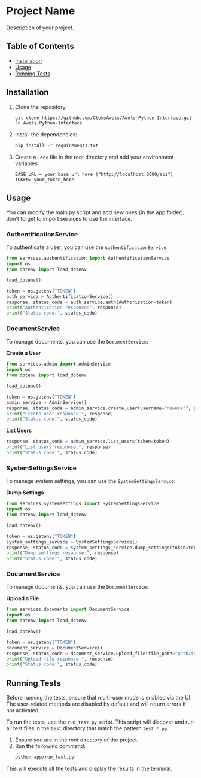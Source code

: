 # Project Name

Description of your project.

## Table of Contents

- [Installation](#installation)
- [Usage](#usage)
- [Running Tests](#running-tests)

## Installation

1. Clone the repository:
    ```sh
    git clone https://github.com/ClemsAwels/Awels-Python-Interface.git
    cd Awels-Python-Interface
    ```

2. Install the dependencies:
    ```sh
    pip install -r requirements.txt
    ```

3. Create a `.env` file in the root directory and add your environment variables:
    ```env
    BASE_URL = your_base_url_here ("http://localhost:8000/api")
    TOKEN= your_token_here
    ```

## Usage

You can modify the main.py script and add new ones (in the app folder), don't forget to import services to use the interface.

### AuthentificationService

To authenticate a user, you can use the `AuthentificationService`:

```python
from services.authentification import AuthentificationService
import os
from dotenv import load_dotenv

load_dotenv()

token = os.getenv("TOKEN")
auth_service = AuthentificationService()
response, status_code = auth_service.auth(Authorization=token)
print("Authentication response:", response)
print("Status code:", status_code)
```

### DocumentService

To manage documents, you can use the `DocumentService`:

**Create a User**

```python
from services.admin import AdminService
import os
from dotenv import load_dotenv

load_dotenv()

token = os.getenv("TOKEN")
admin_service = AdminService()
response, status_code = admin_service.create_user(username="newuser", password="password", role="default", token=token)
print("Create user response:", response)
print("Status code:", status_code)
```

**List Users**
```python
response, status_code = admin_service.list_users(token=token)
print("List users response:", response)
print("Status code:", status_code)
```

### SystemSettingsService

To manage system settings, you can use the `SystemSettingsService`:

**Dump Settings**

```python
from services.systemsettings import SystemSettingsService
import os
from dotenv import load_dotenv

load_dotenv()

token = os.getenv("TOKEN")
system_settings_service = SystemSettingsService()
response, status_code = system_settings_service.dump_settings(token=token)
print("Dump settings response:", response)
print("Status code:", status_code)
```

### DocumentService

To manage documents, you can use the `DocumentService`:

**Upload a File**

```python
from services.documents import DocumentService
import os
from dotenv import load_dotenv

load_dotenv()

token = os.getenv("TOKEN")
document_service = DocumentService()
response, status_code = document_service.upload_file(file_path="path/to/your/file.txt", token=token)
print("Upload file response:", response)
print("Status code:", status_code)
```

## Running Tests

Before running the tests, ensure that multi-user mode is enabled via the UI. The user-related methods are disabled by default and will return errors if not activated.

To run the tests, use the `run_test.py` script. This script will discover and run all test files in the `test` directory that match the pattern `test_*.py`.

1. Ensure you are in the root directory of the project.
2. Run the following command:
    ```sh
    python app/run_test.py
    ```

This will execute all the tests and display the results in the terminal.